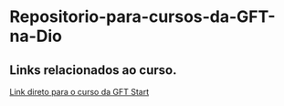# Repositorio-para-cursos-da-GFT-na-Dio

## Links relacionados ao curso.

[Link direto para o curso da GFT Start](https://web.dio.me/track/gft-start-3-java)
